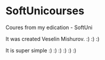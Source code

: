 # SoftUnicourses
Coures from my edication - SoftUni 


It was created Veselin Mishurov.
:) :) :)

It is super simple :) :) :) :) :) :)
